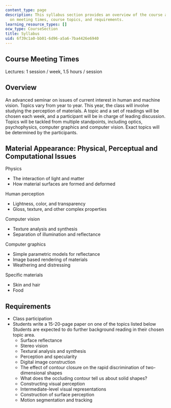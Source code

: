 ```yaml
---
content_type: page
description: This syllabus section provides an overview of the course and information
  on meeting times, course topics, and requirements.
learning_resource_types: []
ocw_type: CourseSection
title: Syllabus
uid: 6f39c1a0-bb01-6d96-a5a6-7ba4426e6940
---
```


Course Meeting Times
--------------------

Lectures: 1 session / week, 1.5 hours / session

Overview
--------

An advanced seminar on issues of current interest in human and machine vision. Topics vary from year to year. This year, the class will involve studying the perception of materials. A topic and a set of readings will be chosen each week, and a participant will be in charge of leading discussion. Topics will be tackled from multiple standpoints, including optics, psychophysics, computer graphics and computer vision. Exact topics will be determined by the participants.

Material Appearance: Physical, Perceptual and Computational Issues
------------------------------------------------------------------

Physics

*   The interaction of light and matter
*   How material surfaces are formed and deformed

Human perception

*   Lightness, color, and transparency
*   Gloss, texture, and other complex properties

Computer vision

*   Texture analysis and synthesis
*   Separation of illumination and reflectance

Computer graphics

*   Simple parametric models for reflectance
*   Image based rendering of materials
*   Weathering and distressing

Specific materials

*   Skin and hair
*   Food

Requirements
------------

*   Class participation
*   Students write a 15-20-page paper on one of the topics listed below Students are expected to do further background reading in their chosen topic area.
    *   Surface reflectance
    *   Stereo vision
    *   Textural analysis and synthesis
    *   Perception and specularity
    *   Digital image construction
    *   The effect of contour closure on the rapid discrimination of two-dimensional shapes
    *   What does the occluding contour tell us about solid shapes?
    *   Constructing visual perception
    *   Intermediate-level visual representations
    *   Construction of surface perception
    *   Motion segmentation and tracking